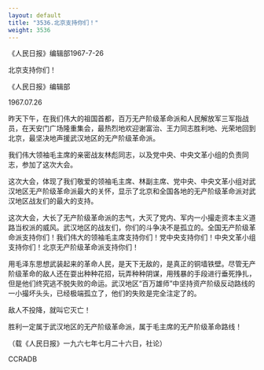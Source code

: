 ```yaml
---
layout: default
title: "3536.北京支持你们！"
weight: 3536
---
```


《人民日报》编辑部1967-7-26

北京支持你们！

《人民日报》编辑部

1967.07.26

昨天下午，在我们伟大的祖国首都，百万无产阶级革命派和人民解放军三军指战员，在天安门广场隆重集会，最热烈地欢迎谢富治、王力同志胜利地、光荣地回到北京，最坚决地声援武汉地区的无产阶级革命派。

我们伟大领袖毛主席的亲密战友林彪同志，以及党中央、中央文革小组的负责同志，参加了这次大会。

这次大会，体现了我们敬爱的领袖毛主席、林副主席、党中央、中央文革小组对武汉地区无产阶级革命派最大的关怀，显示了北京和全国各地的无产阶级革命派对武汉地区战友们的最大的支持。

这次大会，大长了无产阶级革命派的志气，大灭了党内、军内一小撮走资本主义道路当权派的威风。武汉地区的战友们，你们的斗争决不是孤立的。全国无产阶级革命派支持你们！我们伟大的领袖毛主席支持你们！党中央支持你们！中央文革小组支持你们！北京无产阶级革命派支持你们！

用毛泽东思想武装起来的革命人民，是天下无敌的，是真正的铜墙铁壁。尽管无产阶级革命的敌人还在耍出种种花招，玩弄种种阴谋，用残暴的手段进行垂死挣扎，但是他们终究逃不脱失败的命运。武汉地区“百万雄师”中坚持资产阶级反动路线的一小撮坏头头，已经极端孤立了，他们的失败是完全注定了的。

敌人不投降，就叫它灭亡！

胜利一定属于武汉地区的无产阶级革命派，属于毛主席的无产阶级革命路线！

（载《人民日报》一九六七年七月二十六日，社论）

CCRADB

